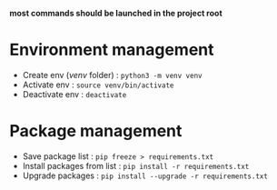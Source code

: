 __most commands should be launched in the project root__

# Environment management

- Create env (_venv_ folder) : ``` python3 -m venv venv ```
- Activate env : ``` source venv/bin/activate ```
- Deactivate env : ``` deactivate ```

# Package management

- Save package list : ``` pip freeze > requirements.txt ```
- Install packages from list : ``` pip install -r requirements.txt ```
- Upgrade packages : ``` pip install --upgrade -r requirements.txt ```

